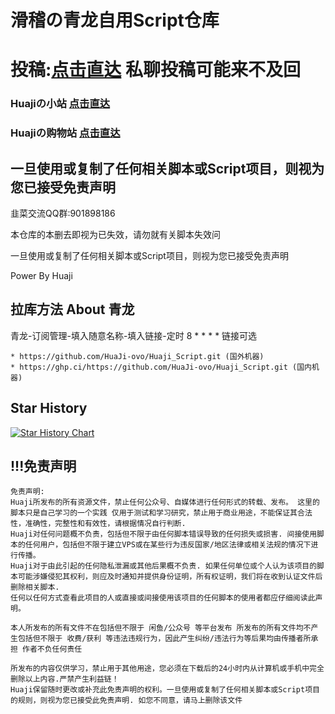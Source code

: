
# 滑稽の青龙自用Script仓库 
# 投稿:[点击直达](https://tool.huaji.asia/submit) 私聊投稿可能来不及回
### Huajiの小站 [点击直达](https://huaji.asia)
### Huajiの购物站 [点击直达](https://shop.huaji.asia)

## 一旦使用或复制了任何相关脚本或Script项目，则视为您已接受免责声明




   韭菜交流QQ群:901898186
    

  
  本仓库的本删去即视为已失效，请勿就有关脚本失效问
  
  一旦使用或复制了任何相关脚本或Script项目，则视为您已接受免责声明
  
  Power By Huaji 

## 拉库方法 About 青龙
青龙-订阅管理-填入随意名称-填入链接-定时 8 * * * *
链接可选

    * https://github.com/HuaJi-ovo/Huaji_Script.git (国外机器)
    * https://ghp.ci/https://github.com/HuaJi-ovo/Huaji_Script.git (国内机器)




## Star History

[![Star History Chart](https://api.star-history.com/svg?repos=HuaJi-ovo/Huaji_Script.git&type=Date)](https://star-history.com/#HuaJi-ovo/Huaji_Script.git&Date)

## !!!免责声明
    免责声明:
    Huaji所发布的所有资源文件，禁止任何公众号、自媒体进行任何形式的转载、发布。 这里的脚本只是自己学习的一个实践 仅用于测试和学习研究，禁止用于商业用途，不能保证其合法性，准确性，完整性和有效性，请根据情况自行判断.
    Huaji对任何问题概不负责，包括但不限于由任何脚本错误导致的任何损失或损害. 间接使用脚本的任何用户，包括但不限于建立VPS或在某些行为违反国家/地区法律或相关法规的情况下进行传播。
    Huaji对于由此引起的任何隐私泄漏或其他后果概不负责. 如果任何单位或个人认为该项目的脚本可能涉嫌侵犯其权利，则应及时通知并提供身份证明，所有权证明，我们将在收到认证文件后删除相关脚本. 
    任何以任何方式查看此项目的人或直接或间接使用该项目的任何脚本的使用者都应仔细阅读此声明。
    
    本人所发布的所有文件不在包括但不限于 闲鱼/公众号 等平台发布 所发布的所有文件均不产生包括但不限于 收费/获利 等违法违规行为，因此产生纠纷/违法行为等后果均由传播者所承担 作者不负任何责任
    
    所发布的内容仅供学习，禁止用于其他用途，您必须在下载后的24小时内从计算机或手机中完全删除以上内容.严禁产生利益链！
    Huaji保留随时更改或补充此免责声明的权利。一旦使用或复制了任何相关脚本或Script项目的规则，则视为您已接受此免责声明. 如您不同意，请马上删除该文件
  
